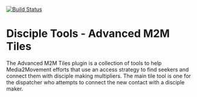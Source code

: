 [![Build Status](https://travis-ci.com/DiscipleTools/disciple-tools-advanced-m2m-tiles.svg?branch=master)](https://travis-ci.com/DiscipleTools/disciple-tools-advanced-m2m-tiles)

# Disciple Tools - Advanced M2M Tiles

The Advanced M2M Tiles plugin is a collection of tools to help Media2Movement efforts that use an access strategy to find
seekers and connect them with disciple making multipliers. The main tile tool is one for the dispatcher who attempts to connect
the new contact with a disciple maker.
